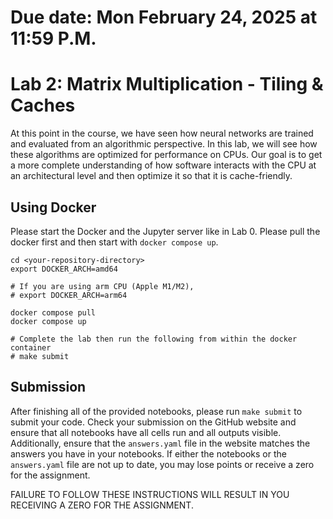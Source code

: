 # Due date: Mon February 24, 2025 at 11:59 P.M.

# Lab 2: Matrix Multiplication - Tiling & Caches

At this point in the course, we have seen how neural networks are trained and
evaluated from an algorithmic perspective. In this lab, we will see how these
algorithms are optimized for performance on CPUs. Our goal is to get a more
complete understanding of how software interacts with the CPU at an
architectural level and then optimize it so that it is cache-friendly.

## Using Docker

Please start the Docker and the Jupyter server like in Lab 0. Please pull
the docker first and then start with `docker compose up`.

```
cd <your-repository-directory>
export DOCKER_ARCH=amd64

# If you are using arm CPU (Apple M1/M2), 
# export DOCKER_ARCH=arm64 

docker compose pull
docker compose up

# Complete the lab then run the following from within the docker container
# make submit
```

## Submission
After finishing all of the provided notebooks, please run `make submit` to
submit your code. Check your submission on the GitHub website and ensure that
all notebooks have all cells run and all outputs visible. Additionally, ensure
that the `answers.yaml` file in the website matches the answers you have in your
notebooks. If either the notebooks or the `answers.yaml` file are not up to
date, you may lose points or receive a zero for the assignment.

FAILURE TO FOLLOW THESE INSTRUCTIONS WILL RESULT IN YOU RECEIVING A ZERO FOR THE
ASSIGNMENT.